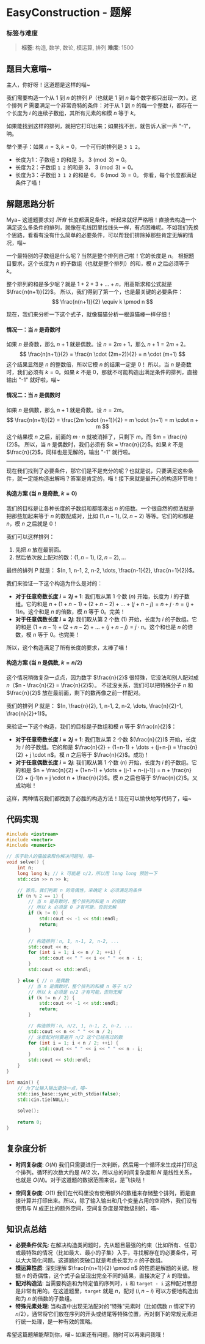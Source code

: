 # EasyConstruction - 题解

### 标签与难度
> **标签**: 构造, 数学, 数论, 模运算, 排列
> **难度**: 1500

## 题目大意喵~

主人，你好呀！这道题是这样的喵~

我们需要构造一个从 $1$ 到 $n$ 的排列 $P$（也就是 $1$ 到 $n$ 每个数字都只出现一次）。这个排列 $P$ 需要满足一个非常奇特的条件：对于从 $1$ 到 $n$ 的每一个整数 $i$，都存在一个长度为 $i$ 的连续子数组，其所有元素的和模 $n$ 等于 $k$。

如果能找到这样的排列，就把它打印出来；如果找不到，就告诉人家一声 "-1"，呐。

举个栗子：如果 $n=3, k=0$，一个可行的排列是 `3 1 2`。
- 长度为1：子数组 `3` 的和是 3， $3 \pmod 3 = 0$。
- 长度为2：子数组 `1 2` 的和是 3， $3 \pmod 3 = 0$。
- 长度为3：子数组 `3 1 2` 的和是 6， $6 \pmod 3 = 0$。
你看，每个长度都满足条件了喵！

## 解题思路分析

Mya~ 这道题要求对 *所有* 长度都满足条件，听起来就好严格哦！直接去构造一个满足这么多条件的排列，就像在毛线团里找线头一样，有点困难呢。不如我们先换个思路，看看有没有什么简单的必要条件，可以帮我们排除掉那些肯定无解的情况，喵~

一个最特别的子数组是什么呢？当然是整个排列自己啦！它的长度是 $n$。
根据题目要求，这个长度为 $n$ 的子数组（也就是整个排列）的和，模 $n$ 之后必须等于 $k$。

整个排列的和是多少呢？就是 $1+2+3+\dots+n$，用高斯求和公式就是 $\frac{n(n+1)}{2}$。
所以，我们得到了第一个，也是最关键的必要条件：
$$
\frac{n(n+1)}{2} \equiv k \pmod n
$$

现在，我们来分析一下这个式子，就像猫猫分析一根逗猫棒一样仔细！

#### 情况一：当 $n$ 是奇数时

如果 $n$ 是奇数，那么 $n+1$ 就是偶数。设 $n = 2m+1$，那么 $n+1 = 2m+2$。
$$
\frac{n(n+1)}{2} = \frac{n \cdot (2m+2)}{2} = n \cdot (m+1)
$$
这个结果显然是 $n$ 的整数倍，所以它模 $n$ 的结果一定是 $0$！
所以，当 $n$ 是奇数时，我们必须有 $k=0$。如果 $k$ 不是 $0$，那就不可能构造出满足条件的排列，直接输出 "-1" 就好啦，喵~

#### 情况二：当 $n$ 是偶数时

如果 $n$ 是偶数，那么 $n+1$ 就是奇数。设 $n = 2m$。
$$
\frac{n(n+1)}{2} = \frac{2m \cdot (n+1)}{2} = m \cdot (n+1) = m \cdot n + m
$$
这个结果模 $n$ 之后，前面的 $m \cdot n$ 就被消掉了，只剩下 $m$。而 $m = \frac{n}{2}$。
所以，当 $n$ 是偶数时，我们必须有 $k = \frac{n}{2}$。如果 $k$ 不是 $\frac{n}{2}$，同样也是无解的，输出 "-1" 就行啦。

---

现在我们找到了必要条件，那它们是不是充分的呢？也就是说，只要满足这些条件，就一定能构造出解吗？答案是肯定的，喵！接下来就是最开心的构造环节啦！

#### 构造方案 (当 $n$ 是奇数, $k=0$)

我们的目标是让各种长度的子数组和都能凑出 $n$ 的倍数。一个很自然的想法就是把那些加起来等于 $n$ 的数配成对，比如 $(1, n-1), (2, n-2)$ 等等。它们的和都是 $n$，模 $n$ 之后就是 $0$！

我们可以这样排列：
1.  先把 $n$ 放在最前面。
2.  然后依次放上配对的数：$(1, n-1), (2, n-2), \dots$

最终的排列 $P$ 就是： $(n, 1, n-1, 2, n-2, \dots, \frac{n-1}{2}, \frac{n+1}{2})$。

我们来验证一下这个构造为什么是对的：
-   **对于任意奇数长度 $i = 2j+1$**: 我们取从第 1 个数 $(n)$ 开始，长度为 $i$ 的子数组。它的和是 $n + (1+n-1) + (2+n-2) + \dots + (j+n-j) = n + j \cdot n = (j+1)n$。这个和是 $n$ 的倍数，模 $n$ 等于 $0$。完美！
-   **对于任意偶数长度 $i = 2j$**: 我们取从第 2 个数 $(1)$ 开始，长度为 $i$ 的子数组。它的和是 $(1+n-1) + (2+n-2) + \dots + (j+n-j) = j \cdot n$。这个和也是 $n$ 的倍数，模 $n$ 等于 $0$。也完美！

所以，这个构造满足了所有长度的要求，太棒了喵！

#### 构造方案 (当 $n$ 是偶数, $k=n/2$)

这个情况稍微复杂一点点，因为数字 $\frac{n}{2}$ 很特殊，它没法和别人配对成 $n$（$n - \frac{n}{2} = \frac{n}{2}$）。
不过没关系，我们可以把特殊分子 $n$ 和 $\frac{n}{2}$ 放在最前面，剩下的数再像之前一样配对。

我们的排列 $P$ 就是： $(n, \frac{n}{2}, 1, n-1, 2, n-2, \dots, \frac{n}{2}-1, \frac{n}{2}+1)$。

来验证一下这个构造，我们的目标是子数组和模 $n$ 等于 $\frac{n}{2}$：
-   **对于任意奇数长度 $i = 2j+1$**: 我们取从第 2 个数 $(\frac{n}{2})$ 开始，长度为 $i$ 的子数组。它的和是 $\frac{n}{2} + (1+n-1) + \dots + (j+n-j) = \frac{n}{2} + j \cdot n$。模 $n$ 之后等于 $\frac{n}{2}$。成功！
-   **对于任意偶数长度 $i = 2j$**: 我们取从第 1 个数 $(n)$ 开始，长度为 $i$ 的子数组。它的和是 $n + \frac{n}{2} + (1+n-1) + \dots + (j-1 + n-(j-1)) = n + \frac{n}{2} + (j-1)n = j \cdot n + \frac{n}{2}$。模 $n$ 之后也等于 $\frac{n}{2}$。又成功啦！

这样，两种情况我们都找到了必胜的构造方法！现在可以愉快地写代码了，喵~

## 代码实现

```cpp
#include <iostream>
#include <vector>
#include <numeric>

// 乐于助人的猫娘来帮你解决问题啦，喵~
void solve() {
    int n;
    long long k; // k 可能是 n/2，所以用 long long 预防一下
    std::cin >> n >> k;

    // 首先，我们判断 n 的奇偶性，来确定 k 必须满足的条件
    if (n % 2 == 1) {
        // 当 n 是奇数时，整个排列的和是 n 的倍数
        // 所以 k 必须是 0 才有可能，否则无解
        if (k != 0) {
            std::cout << -1 << std::endl;
            return;
        }

        // 构造排列：n, 1, n-1, 2, n-2, ...
        std::cout << n;
        for (int i = 1; i <= n / 2; ++i) {
            std::cout << " " << i << " " << n - i;
        }
        std::cout << std::endl;

    } else { // n 是偶数
        // 当 n 是偶数时，整个排列的和模 n 等于 n/2
        // 所以 k 必须是 n/2 才有可能，否则无解
        if (k != n / 2) {
            std::cout << -1 << std::endl;
            return;
        }

        // 构造排列：n, n/2, 1, n-1, 2, n-2, ...
        std::cout << n << " " << n / 2;
        // 注意配对时要避开 n/2 这个已经用过的数
        for (int i = 1; i < n / 2; ++i) {
            std::cout << " " << i << " " << n - i;
        }
        std::cout << std::endl;
    }
}

int main() {
    // 为了让输入输出更快一点，喵~
    std::ios_base::sync_with_stdio(false);
    std::cin.tie(NULL);
    
    solve();
    
    return 0;
}
```

## 复杂度分析

-   **时间复杂度**: $O(N)$
    我们只需要进行一次判断，然后用一个循环来生成并打印这个排列。循环的次数大约是 $N/2$ 次，所以总的时间复杂度和 $N$ 是线性关系，也就是 $O(N)$。对于这道题的数据范围来说，是飞快哒！

-   **空间复杂度**: $O(1)$
    我们在代码里没有使用额外的数组来存储整个排列，而是直接计算并打印出来。所以，除了输入输出和几个变量占用的空间外，我们没有使用与 $N$ 成正比的额外空间，空间复杂度是常数级别的，喵~

## 知识点总结

-   **必要条件优先**: 在解决构造类问题时，先从题目最强的约束（比如所有、任意）或最特殊的情况（比如最大、最小的子集）入手，寻找解存在的必要条件，可以大大简化问题。这道题的突破口就是考虑长度为 $n$ 的子数组。
-   **模运算性质**: 深刻理解 $\frac{n(n+1)}{2} \pmod n$ 的性质是解题的关键。根据 $n$ 的奇偶性，这个式子会呈现出完全不同的结果，直接决定了 $k$ 的取值。
-   **配对构造法**: 当需要构造和为特定值的序列时，`i` 和 `target - i` 这种配对思想是非常有用的。在这道题里，`target` 就是 $n$，配对 $(i, n-i)$ 可以方便地构造出和为 $n$ 的倍数的子数组。
-   **特殊元素处理**: 当构造中出现无法配对的“特殊”元素时（比如偶数 $n$ 情况下的 $n/2$），通常将它们放在序列的开头或结尾等特殊位置，再对剩下的常规元素进行统一处理，是一种有效的策略。

希望这篇题解能帮到你，喵~ 如果还有问题，随时可以再来问我哦！